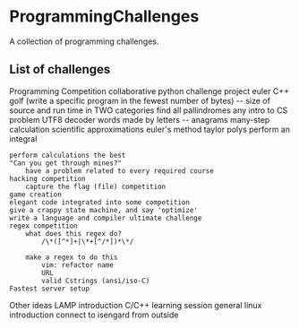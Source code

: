 ProgrammingChallenges
=====================

A collection of programming challenges.

List of challenges
------------------
Programming Competition
	collaborative python challenge
	project euler
	C++ golf (write a specific program in the fewest number of bytes)
			-- size of source and run time in TWO categories
		find all pallindromes
		any intro to CS problem
		UTF8 decoder
		words made by letters -- anagrams
		many-step calculation
		scientific approximations
			euler's method
			taylor polys
			perform an integral
		
	perform calculations the best
	"Can you get through mines?"
		have a problem related to every required course
	hacking competition
		capture the flag (file) competition
	game creation
	elegant code integrated into some competition
	give a crappy state machine, and say 'optimize'
	write a language and compiler ultimate challenge
	regex competition
		what does this regex do?
			/\*([^*]+|\*+[^/*])*\*/

		make a regex to do this
			vim: refactor name
			URL
			valid Cstrings (ansi/iso-C)
	Fastest server setup

Other ideas
	LAMP introduction
	C/C++ learning session
	general linux introduction
		connect to isengard from outside
